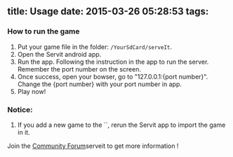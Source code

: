 title: Usage
date: 2015-03-26 05:28:53
tags:
---
### How to run the game
1. Put your game file in the folder: `/YourSdCard/serveIt`.
2. Open the Servit android app.
3. Run the app. Following the instruction in the app to run the server. Remember the port number on the screen.
4. Once success, open your bowser, go to "127.0.0.1:{port number}". Change the {port number} with your port number in app.
5. Play now!

### Notice:
1. If you add a new game to the ``, rerun the Servit app to import the game in it.

Join the [Community Forum](https://groups.google.com/forum/?hl=zh-CN#!forum/)serveit to get more information !
